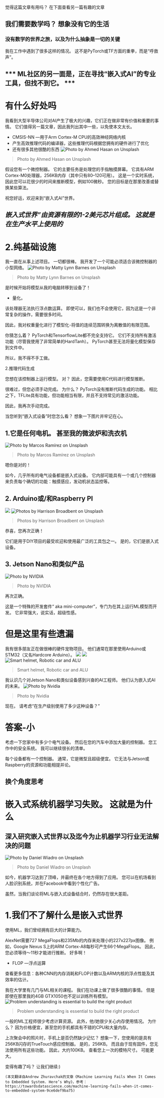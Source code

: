 
觉得这篇文章有用吗？ 在下面查看另一篇有趣的文章
## 我们需要数学吗？ 想象没有它的生活
### 没有数学的世界之旅，以及为什么抽象是一切的关键

我在工作中遇到了很多这样的情况。 这不是PyTorch或TF方面的重拳，而是“呼救声”。
## *** ML社区的另一面是，正在寻找“嵌入式AI”的专业工具，但找不到它。 ***
# 有什么好处吗

我看到大型半导体公司对AI产生了极大的兴趣，它们正在做非常有价值和重要的事情。 它们值得另一篇文章，因此我列出其中一些，以免使本文太长。
+ CMSIS-NN —用于Arm Cortex-M CPU的高效神经网络内核
+ 产生高效推理代码的编译器，这些推理代码根据您拥有的硬件进行了优化
+ 还有很多其他很酷的东西
![Photo by Ahmed Hasan on Unsplash](0!6gUJzJKUs7XA8vE6)
> Photo by Ahmed Hasan on Unsplash


假设您有一个微控制器。 它的主要任务是处理您的手指触摸屏幕。 它具有ARM Cortex-M0处理器，256KB内存（其中只有80–120可用）。 这是一个实时系统，因此您可以花很少的时间来推断模型，例如100微秒。 您的目标是在那里改善或替换某些算法。

祝您好运，欢迎来到“嵌入式AI”世界。
## ***嵌入式世界”由资源有限的1-2美元芯片组成。 这就是在生产水平上使用的***
# 2.纯基础设施

我一直在从事上述项目。 一切都很棒。 我开发了一个可能必须适合该微控制器的小型网络。
![Photo by Matty Lynn Barnes on Unsplash](0!wmr5Z-DBBpnBnhsn)
> Photo by Matty Lynn Barnes on Unsplash


是时候开始将模型从我的电脑转移到设备了！
+ 量化。

该处理器无法执行浮点数运算。 即使可以，我们也不会使用它，因为这是一个非常复杂的操作，需要很多时间。

因此，我对权重量化进行了模型化-将值的连续范围转换为离散值的有限范围。

你猜怎么着？ PyTorch和TensorflowLite都不完全支持它。 它们不支持所有激活功能（尽管我使用了非常简单的HardTanh）。 PyTorch甚至无法将量化模型保存到文件中。

所以，我不得不手工做。

2.推理代码生成

您想在该控制器上运行模型。 对？ 因此，您需要使用C代码进行模型推断。

很难过，但您必须手动完成。 为什么？ PyTorch没有推断代码生成的功能。 相比之下，TFLite具有功能，但功能相当有限，并且不支持常见的激活功能。

因此，我再次手动完成。

当您听到“嵌入式设备”时您怎么看？ 想象一下图片并牢记在心。
## 1.它是任何电机。 甚至我的微波炉和洗衣机
![Photo by Marcos Ramírez on Unsplash](0!BLIQ8aJecGQLFCd7)
> Photo by Marcos Ramírez on Unsplash


嗯你是对的！

如今，几乎所有的电气设备都是嵌入式设备。 它内部可能具有一个或几个控制器来负责每个确切的功能：触摸感应，发动机状态监控等。
## 2. Arduino或/和Raspberry PI
![](0!0RmHNeHbzs3L0SK1)
![Photos by Harrison Broadbent on Unsplash](0!M_JbHOLgLigaVuiO)
> Photos by Harrison Broadbent on Unsplash


恭喜，您再次正确！

它们是用于DIY项目的最受欢迎和使用最广泛的工具包之一。 是的，它们是嵌入式设备。
## 3. Jetson Nano和类似产品
![Photo by NVIDIA](0!c_6HZv5scE3rK8j4.png)
> Photo by NVIDIA


再次正确。

这是一个特殊的开发套件“ aka mini-computer”，专门为在其上运行ML模型而开发。 它非常强大，说实话，超级性感。
# 但是这里有些遗漏

我有很多朋友正在做很棒的硬件宠物项目。 他们通常在那里使用Arduino或STM32（又名Hardcore Arduino）。
![](0!sMaY5nem6hFC7m7_)
![](0!ydCFC8NCqzFkcMeY)
![Smart helmet, Robotic car and ALU](0!lSVGHXTvI4Q-9KE8)
> Smart helmet, Robotic car and ALU


我认识几个对Jetson Nano和类似设备感到兴奋的AI工程师。 他们认为嵌入式AI的未来。
![Photo by Nvidia](0!_1vw1t9I5Ch2GuLC.jpg)
> Photo by Nvidia


现在。 请考虑“在生产级别使用了多少这种设备？”
# 答案-小

考虑一下您家中有多少个电气设备。 然后在您的汽车中添加大量的控制器。 您工作中的安全系统。 我可以继续很长的清单。

每个设备都有一个控制器。 通常，它是微型且超级便宜。 它无法与Jetson或Raspberry的资源和功能相提并论。
## 换个角度思考
# 嵌入式系统机器学习失败。 这就是为什么
## 深入研究嵌入式世界以及迄今为止机器学习行业无法解决的问题
![Photo by Daniel Wiadro on Unsplash](0!ChA81UKNwAGJw2_D)
> Photo by Daniel Wiadro on Unsplash


如今，机器学习达到了顶峰，并最终在各个地方得到了应用。 您可以在机场看到人脸识别系统，并在Facebook中看到个性化广告。

虽然，当我们谈论将ML与嵌入式设备结合时，仍然存在很大差距。
# 1.我们不了解什么是嵌入式世界

使用ML，我们曾经拥有巨大的计算能力。

AlexNet需要727 MegaFlops和235Mb的内存来处理小的227x227px图像。 例如，Google Nexus S上的ARM Cortex-A8每秒可产生66个MegaFlops。 因此，您必须等待〜11秒才能进行推断。 好多啊！

* FLOP —浮点运算

查看更多信息：各种CNN的内存消耗和FLOP计数以及ARM内核的浮点性能及其效率的估计。

我在大学里有几门与ML相关的课程。 我们在功课上做了很多很酷的事情。 但是即使在那里我的4GB GTX1050也不足以训练所有模型。
![Problem understanding is essential to build the right product](0!KbWJLUTeLRcMkZpF.png)
> Problem understanding is essential to build the right product


一般的ML工程师很少考虑计算资源。 此外，他/她很少关心内存使用情况。 为什么？ 因为价格便宜，甚至您的手机都具有不错的CPU和大量内存。

上次聚会中的照片时，手机上是否仍然缺少记忆？ 想象一下，您使用的是具有256KB闪存的TrueTouch感应控制器。 是的，256KB。 而且由于现有固件，您无法使用所有这些功能。 因此，大约100KB。 查看您上一次的模特尺寸。 可能更大。

变得有趣了吗？ 让我们继续:)
```
(本文翻译自Andrew Zhuravchak的文章《Machine Learning Fails When It Comes to Embedded System. Here’s Why》，参考：https://towardsdatascience.com/machine-learning-fails-when-it-comes-to-embedded-system-9ce6def9ba75)
```

